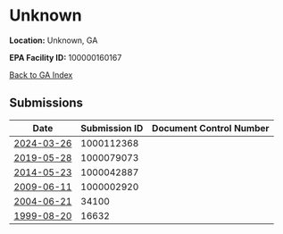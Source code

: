 # Unknown

**Location:** Unknown, GA

**EPA Facility ID:** 100000160167

[Back to GA Index](../../index.md)

## Submissions

| Date | Submission ID | Document Control Number |
|------|--------------|-------------------------|
| [2024-03-26](submissions/1000112368.md) | 1000112368 |  |
| [2019-05-28](submissions/1000079073.md) | 1000079073 |  |
| [2014-05-23](submissions/1000042887.md) | 1000042887 |  |
| [2009-06-11](submissions/1000002920.md) | 1000002920 |  |
| [2004-06-21](submissions/34100.md) | 34100 |  |
| [1999-08-20](submissions/16632.md) | 16632 |  |
